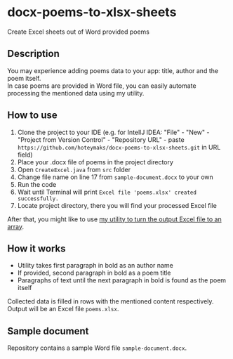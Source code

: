 # docx-poems-to-xlsx-sheets
Create Excel sheets out of Word provided poems


## Description
You may experience adding poems data to your app: title, author and the poem itself.<br>
In case poems are provided in Word file, you can easily automate processing the mentioned data using my utility.


## How to use
1. Clone the project to your IDE (e.g. for IntellJ IDEA: "File" - "New" - "Project from Version Control" - "Repository URL" - paste `https://github.com/hoteymaks/docx-poems-to-xlsx-sheets.git` in URL field)
2. Place your .docx file of poems in the project directory
3. Open `CreateExcel.java` from `src` folder
4. Change file name on line 17 from `sample-document.docx` to your own
5. Run the code
6. Wait until Terminal will print `Excel file 'poems.xlsx' created successfully.`
7. Locate project directory, there you will find your processed Excel file

After that, you might like to use <a href="https://github.com/hoteymaks/xlsx-poems-to-java-array">my utility to turn the output Excel file to an array</a>.


## How it works
- Utility takes first paragraph in bold as an author name
- If provided, second paragraph in bold as a poem title
- Paragraphs of text until the next paragraph in bold is found as the poem itself

Collected data is filled in rows with the mentioned content respectively. Output will be an Excel file `poems.xlsx`.


## Sample document
Repository contains a sample Word file `sample-document.docx`.

